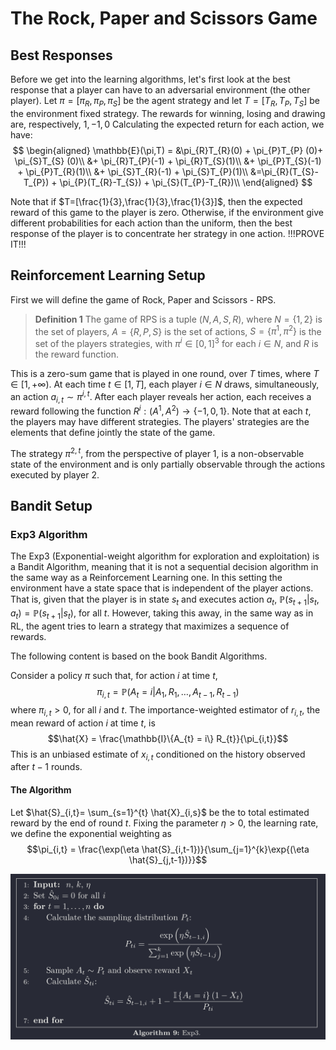 # The Rock, Paper and Scissors Game

## Best Responses

Before we get into the learning algorithms, let's first look at the best response that a player can have to an adversarial environment (the other player). Let $\pi = [\pi_{R},\pi_{P},\pi_{S}]$ be the agent strategy and let $T = [T_{R},T_{P},T_{S}]$ be the environment fixed strategy. The rewards for winning, losing and drawing are, respectively, $1,-1,0$ Calculating the expected return for each action, we have:
$$
\begin{aligned}
\mathbb{E}(\pi,T) = &\pi_{R}T_{R}(0) + \pi_{P}T_{P} (0)+ \pi_{S}T_{S} (0)\\
&+ \pi_{R}T_{P}(-1) + \pi_{R}T_{S}(1)\\
&+ \pi_{P}T_{S}(-1) + \pi_{P}T_{R}(1)\\
&+ \pi_{S}T_{R}(-1) + \pi_{S}T_{P}(1)\\
&=\pi_{R}(T_{S}-T_{P}) + \pi_{P}(T_{R}-T_{S}) + \pi_{S}(T_{P}-T_{R})\\
\end{aligned}
$$

Note that if $T=[\frac{1}{3},\frac{1}{3},\frac{1}{3}]$, then the expected reward of this game to the player is zero. Otherwise, if the environment give different probabilities for each action than the uniform, then the best response of the player is to concentrate her strategy in one action.
!!!PROVE IT!!!

## Reinforcement Learning Setup

First we will define the game of Rock, Paper and Scissors - RPS.

> **Definition 1** The game of RPS is a tuple $(N, A, S, R)$, where $N = \{1,2\}$ is the set of players, $A = \{R,P,S\}$ is the set of actions, $S = \{\pi^{1}, \pi^{2}\}$ is the set of the players strategies, with $\pi^{i} \in [0,1]^3$ for each $i \in N$, and $R$ is the reward function.

This is a zero-sum game that is played in one round, over $T$ times, where $T \in [1, +\infty)$. At each time $t \in [1, T]$, each player $i \in N$ draws, simultaneously, an action $a_{i,t} \sim \pi^{i,t}$. After each player reveals her action, each receives a reward following the function $R^{i}:(A^1,A^2) \longrightarrow \{-1, 0, 1\}$. Note that at each $t$, the players may have different strategies. The players' strategies are the elements that define jointly the state of the game.

The strategy $\pi^{2,t}$, from the perspective of player 1, is a non-observable state of the environment and is only partially observable through the actions executed by player 2.

## Bandit Setup
### Exp3 Algorithm

The Exp3 (Exponential-weight algorithm for exploration and exploitation) is a Bandit Algorithm, meaning that it is not a sequential decision algorithm in the same way as a Reinforcement Learning one. In this setting the environment have a state space that is independent of the player actions. That is, given that the player is in state $s_{t}$ and executes action $a_{t}$, $\mathbb{P}(s_{t+1}|s_{t},a_{t}) = \mathbb{P}(s_{t+1}|s_{t})$, for all $t$. However, taking this away, in the same way as in RL, the agent tries to learn a strategy that maximizes a sequence of rewards.

The following content is based on the book Bandit Algorithms.

Consider a policy $\pi$ such that, for action $i$ at time $t$,
$$ \pi_{i,t} = \mathbb{P}(A_t = i | A_1,R_1,\dots,A_{t-1},R_{t-1})$$
where $\pi_{i,t}>0$, for all $i$ and $t$. The importance-weighted estimator of $r_{i,t}$, the mean reward of action $i$ at time $t$, is
$$\hat{X} = \frac{\mathbb{I}\{A_{t} = i\} R_{t}}{\pi_{i,t}}$$
This is an unbiased estimate of $x_{i,t}$ conditioned on the history observed after $t-1$ rounds.

#### The Algorithm

Let $\hat{S}_{i,t}= \sum_{s=1}^{t} \hat{X}_{i,s}$ be the to total estimated reward by the end of round $t$. Fixing the parameter $\eta>0$, the learning rate, we define the exponential weighting as 
$$\pi_{i,t} = \frac{\exp(\eta \hat{S}_{i,t-1})}{\sum_{j=1}^{k}\exp{(\eta \hat{S}_{j,t-1})}}$$

![image](exp3algo.png)


